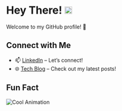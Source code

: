 # Hey There! <img src="https://media.giphy.com/media/3o6fJ9hQ59VVmaW4ck/giphy.gif" width="20" />

Welcome to my GitHub profile! 🎉

## Connect with Me
- 📫 [LinkedIn](https://www.linkedin.com/in/shem-aduda/) – Let’s connect!
- 🌐 [Tech Blog](https://aduda-shem.github.io/) – Check out my latest posts!

## Fun Fact
![Cool Animation](https://media.giphy.com/media/3o6fJ9hQ59VVmaW4ck/giphy.gif)
